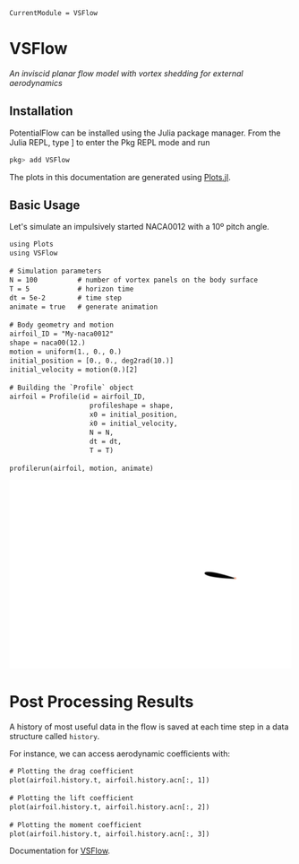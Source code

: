 ```@meta
CurrentModule = VSFlow
```

# VSFlow

*An inviscid planar flow model with vortex shedding for external aerodynamics*

## Installation

PotentialFlow can be installed using the Julia package manager. From the Julia REPL, type ] to enter the Pkg REPL mode and run

```julia
pkg> add VSFlow
```
The plots in this documentation are generated using [Plots.jl](http://docs.juliaplots.org/latest/).

## Basic Usage

Let's simulate an impulsively started NACA0012 with a 10º pitch angle.

```@example startingnaca0012
using Plots
using VSFlow

# Simulation parameters
N = 100          # number of vortex panels on the body surface
T = 5            # horizon time
dt = 5e-2        # time step
animate = true   # generate animation

# Body geometry and motion
airfoil_ID = "My-naca0012"
shape = naca00(12.)
motion = uniform(1., 0., 0.)
initial_position = [0., 0., deg2rad(10.)]
initial_velocity = motion(0.)[2]

# Building the `Profile` object
airfoil = Profile(id = airfoil_ID,
                    profileshape = shape,
                    x0 = initial_position,
                    ẋ0 = initial_velocity,
                    N = N,
                    dt = dt,
                    T = T)

profilerun(airfoil, motion, animate)
```
![Impulsively started NACA0012](assets/My-naca0012_np100_dt005_T5_dv001_eps001.gif)

# Post Processing Results

A history of most useful data in the flow is saved at each time step in a data
structure called `history`.

For instance, we can access aerodynamic coefficients with:

```@example plotting
# Plotting the drag coefficient
plot(airfoil.history.t, airfoil.history.acn[:, 1])

# Plotting the lift coefficient
plot(airfoil.history.t, airfoil.history.acn[:, 2])

# Plotting the moment coefficient
plot(airfoil.history.t, airfoil.history.acn[:, 3])
```

Documentation for [VSFlow](https://github.com/yosinlpet/VSFlow.jl).

